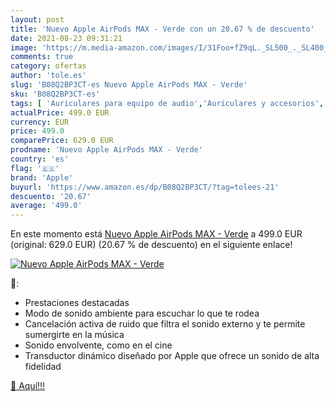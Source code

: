 ```yaml
---
layout: post
title: 'Nuevo Apple AirPods MAX - Verde con un 20.67 % de descuento'
date: 2021-08-23 09:31:21
image: 'https://m.media-amazon.com/images/I/31Foo+fZ9qL._SL500_._SL400_.jpg'
comments: true
category: ofertas
author: 'tole.es'
slug: 'B08Q2BP3CT-es Nuevo Apple AirPods MAX - Verde'
sku: 'B08Q2BP3CT-es'
tags: [ 'Auriculares para equipo de audio','Auriculares y accesorios','Electrónica','apple', ]
actualPrice: 499.0 EUR
currency: EUR
price: 499.0
comparePrice: 629.0 EUR
prodname: 'Nuevo Apple AirPods MAX - Verde'
country: 'es'
flag: '🇪🇸'
brand: 'Apple'
buyurl: 'https://www.amazon.es/dp/B08Q2BP3CT/?tag=tolees-21'
descuento: '20.67'
average: '499.0'
---
```


En este momento está [Nuevo Apple AirPods MAX - Verde](https://www.amazon.es/dp/B08Q2BP3CT/?tag=tolees-21) a 499.0 EUR (original: 629.0 EUR) (20.67 %  de descuento) en el siguiente enlace!

[![Nuevo Apple AirPods MAX - Verde](https://m.media-amazon.com/images/I/31Foo+fZ9qL._SL500_._SL400_.jpg)](https://www.amazon.es/dp/B08Q2BP3CT/?tag=tolees-21)

🔎:

- Prestaciones destacadas
- Modo de sonido ambiente para escuchar lo que te rodea
- Cancelación activa de ruido que filtra el sonido externo y te permite sumergirte en la música
- Sonido envolvente, como en el cine
- Transductor dinámico diseñado por Apple que ofrece un sonido de alta fidelidad

[🛒 Aquí!!!](https://www.amazon.es/dp/B08Q2BP3CT/?tag=tolees-21)
